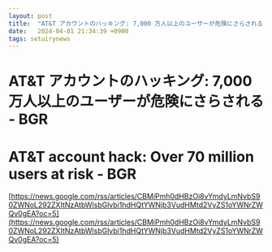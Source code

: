 ```yaml
---
layout: post
title:  "AT&T アカウントのハッキング: 7,000 万人以上のユーザーが危険にさらされる - BGR"
date:   2024-04-01 21:34:39 +0900
tags: setuirynews 
---
```


# AT&T アカウントのハッキング: 7,000 万人以上のユーザーが危険にさらされる - BGR



# AT&T account hack: Over 70 million users at risk - BGR

[https://news.google.com/rss/articles/CBMiPmh0dHBzOi8vYmdyLmNvbS90ZWNoL292ZXItNzAtbWlsbGlvbi1hdHQtYWNjb3VudHMtd2VyZS1oYWNrZWQv0gEA?oc=5](https://news.google.com/rss/articles/CBMiPmh0dHBzOi8vYmdyLmNvbS90ZWNoL292ZXItNzAtbWlsbGlvbi1hdHQtYWNjb3VudHMtd2VyZS1oYWNrZWQv0gEA?oc=5)

